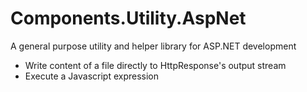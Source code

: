 # Components.Utility.AspNet
A general purpose utility and helper library for ASP.NET development
- Write content of a file directly to HttpResponse's output stream
- Execute a Javascript expression